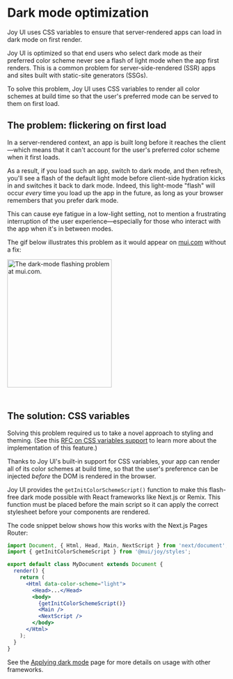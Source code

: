# Dark mode optimization

<p class="description">Joy UI uses CSS variables to ensure that server-rendered apps can load in dark mode on first render.</p>

Joy UI is optimized so that end users who select dark mode as their preferred color scheme never see a flash of light mode when the app first renders.
This is a common problem for server-side-rendered (SSR) apps and sites built with static-site generators (SSGs).

To solve this problem, Joy UI uses CSS variables to render all color schemes at build time so that the user's preferred mode can be served to them on first load.

## The problem: flickering on first load

In a server-rendered context, an app is built long before it reaches the client—which means that it can't account for the user's preferred color scheme when it first loads.

As a result, if you load such an app, switch to dark mode, and then refresh, you'll see a flash of the default light mode before client-side hydration kicks in and switches it back to dark mode.
Indeed, this light-mode "flash" will occur _every_ time you load up the app in the future, as long as your browser remembers that you prefer dark mode.

This can cause eye fatigue in a low-light setting, not to mention a frustrating interruption of the user experience—especially for those who interact with the app when it's in between modes.

The gif below illustrates this problem as it would appear on [mui.com](https://mui.com/) without a fix:

<img src="https://media.giphy.com/media/9hvxemkpotSiQGzLo8/giphy.gif" style="margin-bottom: 24px; width: 240px;" alt="The dark-mode flashing problem at mui.com." width="480" height="294" />

## The solution: CSS variables

Solving this problem required us to take a novel approach to styling and theming.
(See this [RFC on CSS variables support](https://github.com/mui/material-ui/issues/27651) to learn more about the implementation of this feature.)

Thanks to Joy UI's built-in support for CSS variables, your app can render all of its color schemes at build time, so that the user's preference can be injected _before_ the DOM is rendered in the browser.

Joy UI provides the `getInitColorSchemeScript()` function to make this flash-free dark mode possible with React frameworks like Next.js or Remix.
This function must be placed before the main script so it can apply the correct stylesheet before your components are rendered.

The code snippet below shows how this works with the Next.js Pages Router:

```jsx
import Document, { Html, Head, Main, NextScript } from 'next/document';
import { getInitColorSchemeScript } from '@mui/joy/styles';

export default class MyDocument extends Document {
  render() {
    return (
      <Html data-color-scheme="light">
        <Head>...</Head>
        <body>
          {getInitColorSchemeScript()}
          <Main />
          <NextScript />
        </body>
      </Html>
    );
  }
}
```

See the [Applying dark mode](/joy-ui/customization/dark-mode/) page for more details on usage with other frameworks.
